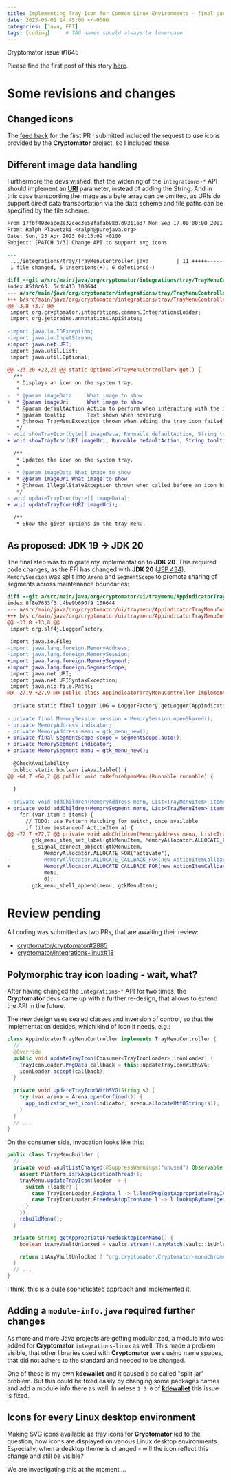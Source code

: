 ```yaml
---
title: Implementing Tray Icon for Common Linux Environments - final part
date: 2023-05-01 14:45:00 +/-0000
categories: [Java, FFI]
tags: [coding]     # TAG names should always be lowercase
---
```

Cryptomator issue #1645

Please find the first post of this story [here](https://blog.purejava.org/posts/issue1645/).
# Some revisions and changes
## Changed icons
The [feed back](https://github.com/cryptomator/cryptomator/pull/2862) for the first PR I submitted included the request to use icons provided by the **Cryptomator** project, so I included these.
## Different image data handling
Furthermore the devs wished, that the widening of the `integrations-*` API should implement an [**URI**](https://download.java.net/java/early_access/panama/docs/api/java.base/java/net/URI.html) parameter, instead of adding the String. And in this case transporting the image as a byte array can be omitted, as  URIs do support direct data transportation via the data scheme and file paths can be specified by the file scheme:

```diff
From 17fbf493eace2e32cec3658fafab98d7d9311e37 Mon Sep 17 00:00:00 2001
From: Ralph Plawetzki <ralph@purejava.org>
Date: Sun, 23 Apr 2023 08:15:09 +0200
Subject: [PATCH 3/3] Change API to support svg icons

---
 .../integrations/tray/TrayMenuController.java         | 11 +++++------
 1 file changed, 5 insertions(+), 6 deletions(-)

diff --git a/src/main/java/org/cryptomator/integrations/tray/TrayMenuController.java b/src/main/java/org/cryptomator/integrations/tray/TrayMenuController.java
index 85f8c63..5cdd413 100644
--- a/src/main/java/org/cryptomator/integrations/tray/TrayMenuController.java
+++ b/src/main/java/org/cryptomator/integrations/tray/TrayMenuController.java
@@ -3,8 +3,7 @@
 import org.cryptomator.integrations.common.IntegrationsLoader;
 import org.jetbrains.annotations.ApiStatus;
 
-import java.io.IOException;
-import java.io.InputStream;
+import java.net.URI;
 import java.util.List;
 import java.util.Optional;
 
@@ -23,20 +22,20 @@ static Optional<TrayMenuController> get() {
  /**
   * Displays an icon on the system tray.
   *
-  * @param imageData     What image to show
+  * @param imageUri      What image to show
   * @param defaultAction Action to perform when interacting with the icon directly instead of its menu
   * @param tooltip       Text shown when hovering
   * @throws TrayMenuException thrown when adding the tray icon failed
   */
- void showTrayIcon(byte[] imageData, Runnable defaultAction, String tooltip) throws TrayMenuException;
+ void showTrayIcon(URI imageUri, Runnable defaultAction, String tooltip) throws TrayMenuException;
 
  /**
   * Updates the icon on the system tray.
   *
-  * @param imageData What image to show
+  * @param imageUri What image to show
   * @throws IllegalStateException thrown when called before an icon has been added
   */
- void updateTrayIcon(byte[] imageData);
+ void updateTrayIcon(URI imageUri);
 
  /**
   * Show the given options in the tray menu.

```
## As proposed: JDK 19 -> JDK 20
The final step was to migrate my implementation to **JDK 20**.
This required code changes, as the FFI has changed with **JDK 20** ([JEP 434](https://openjdk.org/projects/jdk/20/)). `MemorySession` was split into `Arena` and `SegmentScope` to promote sharing of segments across maintenance boundaries:

```diff
diff --git a/src/main/java/org/cryptomator/ui/traymenu/AppindicatorTrayMenuController.java b/src/main/java/org/cryptomator/ui/traymenu/AppindicatorTrayMenuController.java
index 8f8e7653f3..4be9b690f9 100644
--- a/src/main/java/org/cryptomator/ui/traymenu/AppindicatorTrayMenuController.java
+++ b/src/main/java/org/cryptomator/ui/traymenu/AppindicatorTrayMenuController.java
@@ -13,8 +13,8 @@
 import org.slf4j.LoggerFactory;
 
 import java.io.File;
-import java.lang.foreign.MemoryAddress;
-import java.lang.foreign.MemorySession;
+import java.lang.foreign.MemorySegment;
+import java.lang.foreign.SegmentScope;
 import java.net.URI;
 import java.net.URISyntaxException;
 import java.nio.file.Paths;
@@ -27,9 +27,9 @@ public class AppindicatorTrayMenuController implements TrayMenuController {
 
  private static final Logger LOG = LoggerFactory.getLogger(AppindicatorTrayMenuController.class);
 
- private final MemorySession session = MemorySession.openShared();
- private MemoryAddress indicator;
- private MemoryAddress menu = gtk_menu_new();
+ private final SegmentScope scope = SegmentScope.auto();
+ private MemorySegment indicator;
+ private MemorySegment menu = gtk_menu_new();
 
  @CheckAvailability
  public static boolean isAvailable() {
@@ -64,7 +64,7 @@ public void onBeforeOpenMenu(Runnable runnable) {
 
  }
 
- private void addChildren(MemoryAddress menu, List<TrayMenuItem> items) {
+ private void addChildren(MemorySegment menu, List<TrayMenuItem> items) {
    for (var item : items) {
      // TODO: use Pattern Matching for switch, once available
      if (item instanceof ActionItem a) {
@@ -72,7 +72,7 @@ private void addChildren(MemoryAddress menu, List<TrayMenuItem> items) {
        gtk_menu_item_set_label(gtkMenuItem, MemoryAllocator.ALLOCATE_FOR(a.title()));
        g_signal_connect_object(gtkMenuItem,
            MemoryAllocator.ALLOCATE_FOR("activate"),
-           MemoryAllocator.ALLOCATE_CALLBACK_FOR(new ActionItemCallback(a), session),
+           MemoryAllocator.ALLOCATE_CALLBACK_FOR(new ActionItemCallback(a), scope),
            menu,
            0);
        gtk_menu_shell_append(menu, gtkMenuItem);
```
# Review pending
All coding was submitted as two PRs, that are awaiting their review:
- [cryptomator/cryptomator#2885](https://github.com/cryptomator/cryptomator/pull/2885)
- [cryptomator/integrations-linux#18](https://github.com/cryptomator/integrations-linux/pull/18)

## Polymorphic tray icon loading - wait, what?
After having changed the `integrations-*` API for two times, the **Cryptomator** devs came up with a further re-design, that allows to extend the API in the future.

The new design uses sealed classes and inversion of control, so that the implementation decides, which kind of icon it needs, e.g.:
```java
class AppindicatorTrayMenuController implements TrayMenuController {
  // ...
  @Override
  public void updateTrayIcon(Consumer<TrayIconLoader> iconLoader) {
    TrayIconLoader.PngData callback = this::updateTrayIconWithSVG;
    iconLoader.accept(callback);
  }
    
  private void updateTrayIconWithSVG(String s) {
    try (var arena = Arena.openConfined()) {
      app_indicator_set_icon(indicator, arena.allocateUtf8String(s));
    }
  }
  // ...
}
```
On the consumer side, invocation looks like this:
```java
public class TrayMenuBuilder {
  // ...
  private void vaultListChanged(@SuppressWarnings("unused") Observable observable) {
    assert Platform.isFxApplicationThread();
    trayMenu.updateTrayIcon(loader -> {
      switch (loader) {
        case TrayIconLoader.PngData l -> l.loadPng(getAppropriateTrayIconImage());
        case TrayIconLoader.FreedesktopIconName l -> l.lookupByName(getAppropriateFreedesktopIconName());
      }
    });
    rebuildMenu();
  }

  private String getAppropriateFreedesktopIconName() {
    boolean isAnyVaultUnlocked = vaults.stream().anyMatch(Vault::isUnlocked);

    return isAnyVaultUnlocked ? "org.cryptomator.Cryptomator-monochrome-unlocked" : "org.cryptomator.Cryptomator-monochrome";
  }
  // ...
}
```
I think, this is a quite sophisticated approach and implemented it.

## Adding a `module-info.java` required further changes
As more and more Java projects are getting modularized, a module info was added for **Cryptomator** `integrations-linux` as well. This made a problem visible, that other libraries used with **Cryptomator** were using name spaces, that did not adhere to the standard and needed to be changed.

One of these is my own **kdewallet** and it caused a so called "split jar" problem. But this could be fixed easily by changing some packages names and add a module info there as well. In relese `1.3.0` of [**kdewallet**](https://github.com/purejava/kdewallet/releases/tag/1.3.0) this issue is fixed.

## Icons for every Linux desktop environment
Making SVG icons available as tray icons for **Cryptomator** led to the question, how icons are displayed on various Linux desktop environments. Especially, when a desktop theme is changed - will the icon reflect this change and still be visible?

We are investigating this at the moment ...